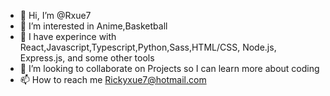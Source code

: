 - 👋 Hi, I’m @Rxue7
- 👀 I’m interested in Anime,Basketball
- 🌱 I have experince with React,Javascript,Typescript,Python,Sass,HTML/CSS, Node.js, Express.js, and some other tools
- 💞️ I’m looking to collaborate on Projects so I can learn more about coding
- 📫 How to reach me Rickyxue7@hotmail.com

<!---
Rxue7/Rxue7 is a ✨ special ✨ repository because its `README.md` (this file) appears on your GitHub profile.
You can click the Preview link to take a look at your changes.
--->
